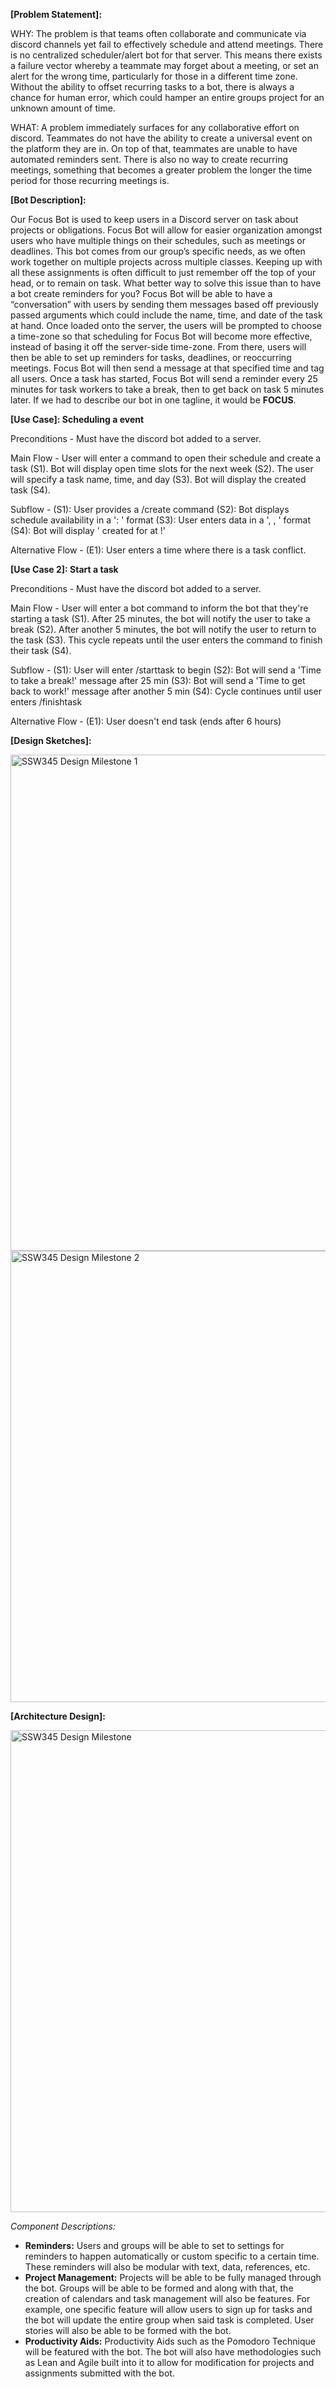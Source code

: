 **[Problem Statement]:**

WHY: The problem is that teams often collaborate and communicate via discord channels yet fail to effectively schedule and attend meetings. There is no centralized scheduler/alert bot for that server. This means there exists a failure vector whereby a teammate may forget about a meeting, or set an alert for the wrong time, particularly for those in a different time zone. Without the ability to offset recurring tasks to a bot, there is always a chance for human error, which could hamper an entire groups project for an unknown amount of time. 

WHAT: A problem immediately surfaces for any collaborative effort on discord. Teammates do not have the ability to create a universal event on the platform they are in. On top of that, teammates are unable to have automated reminders sent. There is also no way to create recurring meetings, something that becomes a greater problem the longer the time period for those recurring meetings is.


**[Bot Description]:**

  Our Focus Bot is used to keep users in a Discord server on task about projects or obligations. Focus Bot will allow for easier organization amongst users who have multiple things on their schedules, such as meetings or deadlines. This bot comes from our group’s specific needs, as we often work together on multiple projects across multiple classes. Keeping up with all these assignments is often difficult to just remember off the top of your head, or to remain on task. What better way to solve this issue than to have a bot create reminders for you? 
  Focus Bot will be able to have a “conversation” with users by sending them messages based off previously passed arguments which could include the name, time, and date of the task at hand. Once loaded onto the server, the users will be prompted to choose a time-zone so that scheduling for Focus Bot will become more effective, instead of basing it off the server-side time-zone. From there, users will then be able to set up reminders for tasks, deadlines, or reoccurring meetings. Focus Bot will then send a message at that specified time and tag all users. Once a task has started, Focus Bot will send a reminder every 25 minutes for task workers to take a break, then to get back on task 5 minutes later. If we had to describe our bot in one tagline, it would be **FOCUS**.


**[Use Case]: Scheduling a event**

  Preconditions - Must have the discord bot added to a server.
  
  Main Flow - User will enter a command to open their schedule and create a task (S1). Bot will display open time slots for the next week (S2). The user will
  specify a task name, time, and day (S3). Bot will display the created task (S4).
  
  Subflow -
  (S1): User provides a /create command
  (S2): Bot displays schedule availability in a '<day>: <hours available>' format
  (S3): User enters data in a '<task name>, <day>, <time>' format
  (S4): Bot will display '<task name> created for <day> at <time>!'
  
  Alternative Flow - 
  (E1): User enters a time where there is a task conflict.

**[Use Case 2]: Start a task**

  Preconditions - Must have the discord bot added to a server.
  
  Main Flow - User will enter a bot command to inform the bot that they're starting a task (S1). After 25 minutes, the bot will notify the user to take a break
  (S2). After another 5 minutes, the bot will notify the user to return to the task (S3). This cycle repeats until the user enters the command to finish their task
  (S4).
  
  Subflow -
  (S1): User will enter /starttask to begin
  (S2): Bot will send a 'Time to take a break!' message after 25 min
  (S3): Bot will send a 'Time to get back to work!' message after another 5 min
  (S4): Cycle continues until user enters /finishtask
  
  Alternative Flow -
  (E1): User doesn't end task (ends after 6 hours)


**[Design Sketches]:**

<img width="794" alt="SSW345 Design Milestone 1" src="https://user-images.githubusercontent.com/54967638/112694427-b59a8100-8e58-11eb-86d0-7d976d339bfc.png">

<img width="722" alt="SSW345 Design Milestone 2" src="https://user-images.githubusercontent.com/54967638/112767396-887ad980-8fe4-11eb-9642-0550d7cffe5f.png">


**[Architecture Design]:**

<img width="771" alt="SSW345 Design Milestone" src="https://user-images.githubusercontent.com/54967638/112692499-6dc62a80-8e55-11eb-9c39-0db35933e37f.png">

*Component Descriptions:*

- **Reminders:** Users and groups will be able to set to settings for reminders to happen automatically or custom specific to a certain time. These reminders will also be modular with text, data, references, etc.
- **Project Management:** Projects will be able to be fully managed through the bot. Groups will be able to be formed and along with that, the creation of calendars and task management will also be features. For example, one specific feature will allow users to sign up for tasks and the bot will update the entire group when said task is completed. User stories will also be able to be formed with the bot.
- **Productivity Aids:**  Productivity Aids such as the Pomodoro Technique will be featured with the bot. The bot will also have methodologies such as Lean and Agile built into it to allow for modification for projects and assignments submitted with the bot.

